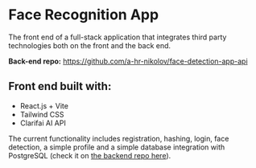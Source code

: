 # Face Recognition App

The front end of a full-stack application that integrates third party technologies both on the front and the back end.

**Back-end repo:** https://github.com/a-hr-nikolov/face-detection-app-api

## Front end built with:

- React.js + Vite
- Tailwind CSS
- Clarifai AI API

The current functionality includes registration, hashing, login, face detection, a simple profile and a simple database integration with PostgreSQL (check it on [the backend repo here](https://github.com/a-hr-nikolov/face-detection-app-api)).
